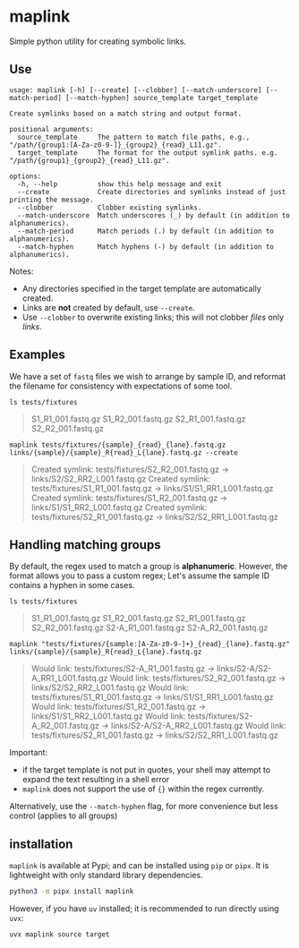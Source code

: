# maplink

Simple python utility for creating symbolic links. 

## Use

```
usage: maplink [-h] [--create] [--clobber] [--match-underscore] [--match-period] [--match-hyphen] source_template target_template

Create symlinks based on a match string and output format.

positional arguments:
  source_template     The pattern to match file paths, e.g., "/path/{group1:[A-Za-z0-9-]}_{group2}_{read}_L11.gz".
  target_template     The format for the output symlink paths. e.g. "/path/{group1}_{group2}_{read}_L11.gz".

options:
  -h, --help          show this help message and exit
  --create            Create directories and symlinks instead of just printing the message.
  --clobber           Clobber existing symlinks.
  --match-underscore  Match underscores (_) by default (in addition to alphanumerics).
  --match-period      Match periods (.) by default (in addition to alphanumerics).
  --match-hyphen      Match hyphens (-) by default (in addition to alphanumerics).

```

Notes:

- Any directories specified in the target template are automatically created.
- Links are **not** created by default, use `--create`. 
- Use `--clobber` to overwrite existing links; this will not clobber _files_ only _links_.

## Examples

We have a set of `fastq` files we wish to arrange by sample ID, and reformat the filename for consistency with expectations
of some tool. 

```
ls tests/fixtures
```
> S1_R1_001.fastq.gz S1_R2_001.fastq.gz S2_R1_001.fastq.gz S2_R2_001.fastq.gz

```
maplink tests/fixtures/{sample}_{read}_{lane}.fastq.gz links/{sample}/{sample}_R{read}_L{lane}.fastq.gz --create
```

> Created symlink: tests/fixtures/S2_R2_001.fastq.gz -> links/S2/S2_RR2_L001.fastq.gz
> Created symlink: tests/fixtures/S1_R1_001.fastq.gz -> links/S1/S1_RR1_L001.fastq.gz
> Created symlink: tests/fixtures/S1_R2_001.fastq.gz -> links/S1/S1_RR2_L001.fastq.gz
> Created symlink: tests/fixtures/S2_R1_001.fastq.gz -> links/S2/S2_RR1_L001.fastq.gz

## Handling matching groups

By default, the regex used to match a group is **alphanumeric**. However, the format allows you to pass a custom regex;
Let's assume the sample ID contains a hyphen in some cases.

```
ls tests/fixtures
```
> S1_R1_001.fastq.gz S1_R2_001.fastq.gz S2_R1_001.fastq.gz S2_R2_001.fastq.gz S2-A_R1_001.fastq.gz S2-A_R2_001.fastq.gz

```
maplink "tests/fixtures/{sample:[A-Za-z0-9-]+}_{read}_{lane}.fastq.gz" links/{sample}/{sample}_R{read}_L{lane}.fastq.gz
```

> Would link: tests/fixtures/S2-A_R1_001.fastq.gz -> links/S2-A/S2-A_RR1_L001.fastq.gz
> Would link: tests/fixtures/S2_R2_001.fastq.gz -> links/S2/S2_RR2_L001.fastq.gz
> Would link: tests/fixtures/S1_R1_001.fastq.gz -> links/S1/S1_RR1_L001.fastq.gz
> Would link: tests/fixtures/S1_R2_001.fastq.gz -> links/S1/S1_RR2_L001.fastq.gz
> Would link: tests/fixtures/S2-A_R2_001.fastq.gz -> links/S2-A/S2-A_RR2_L001.fastq.gz
> Would link: tests/fixtures/S2_R1_001.fastq.gz -> links/S2/S2_RR1_L001.fastq.gz

Important: 
  - if the target template is not put in quotes, your shell may attempt to expand the text resulting in a shell error
  - `maplink` does not support the use of `{}` within the regex currently.

Alternatively, use the `--match-hyphen` flag, for more convenience but less control (applies to all groups)

## installation

`maplink` is available at Pypi; and can be installed using `pip` or `pipx`. It is lightweight with only standard library
dependencies. 

```bash
python3 -m pipx install maplink
```

However, if you have `uv` installed; it is recommended to run directly using `uvx`:

```bash
uvx maplink source target
```